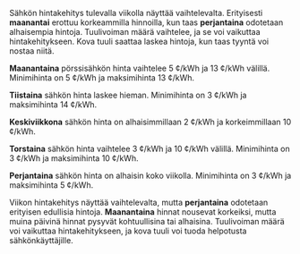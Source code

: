 Sähkön hintakehitys tulevalla viikolla näyttää vaihtelevalta. Erityisesti **maanantai** erottuu korkeammilla hinnoilla, kun taas **perjantaina** odotetaan alhaisempia hintoja. Tuulivoiman määrä vaihtelee, ja se voi vaikuttaa hintakehitykseen. Kova tuuli saattaa laskea hintoja, kun taas tyyntä voi nostaa niitä.

**Maanantaina** pörssisähkön hinta vaihtelee 5 ¢/kWh ja 13 ¢/kWh välillä. Minimihinta on 5 ¢/kWh ja maksimihinta 13 ¢/kWh. 

**Tiistaina** sähkön hinta laskee hieman. Minimihinta on 3 ¢/kWh ja maksimihinta 14 ¢/kWh. 

**Keskiviikkona** sähkön hinta on alhaisimmillaan 2 ¢/kWh ja korkeimmillaan 10 ¢/kWh. 

**Torstaina** sähkön hinta vaihtelee 3 ¢/kWh ja 10 ¢/kWh välillä. Minimihinta on 3 ¢/kWh ja maksimihinta 10 ¢/kWh. 

**Perjantaina** sähkön hinta on alhaisin koko viikolla. Minimihinta on 3 ¢/kWh ja maksimihinta 5 ¢/kWh. 

Viikon hintakehitys näyttää vaihtelevalta, mutta **perjantaina** odotetaan erityisen edullisia hintoja. **Maanantaina** hinnat nousevat korkeiksi, mutta muina päivinä hinnat pysyvät kohtuullisina tai alhaisina. Tuulivoiman määrä voi vaikuttaa hintakehitykseen, ja kova tuuli voi tuoda helpotusta sähkönkäyttäjille.